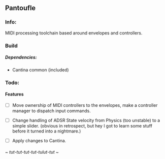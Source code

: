 
## Pantoufle

### Info:

 MIDI processing toolchain based around envelopes and controllers.

### Build

##### Dependencies:
* Cantina common (included)

### Todo:

#### Features 

- [ ] Move ownership of MIDI controllers to the envelopes, make a controller manager to dispatch input commands.
- [ ] Change handling of ADSR State velocity from Physics (too unstable) to a simple slider. (obvious in retrospect,
but hey I got to learn some stuff before it turned into a nightmare.)
- [ ] Apply changes to Cantina.


###### ~ tut-tut-tut-tut-tulut-tut ~
